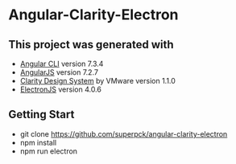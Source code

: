 # Angular-Clarity-Electron

## This project was generated with
- [Angular CLI](https://github.com/angular/angular-cli) version 7.3.4
- [AngularJS](https://angular.io/) version 7.2.7
- [Clarity Design System](https://vmware.github.io/clarity)  by VMware version 1.1.0
- [ElectronJS](https://github.com/electron/electron) version 4.0.6

## Getting Start
* git clone https://github.com/superpck/angular-clarity-electron
* npm install
* npm run electron
